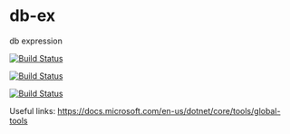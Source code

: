 # db-ex
db expression

[![Build Status](https://dev.azure.com/hattricklabs/DbEx/_apis/build/status/db-ex/HatTrickLabs.db-ex?branchName=release%2F1.0&stageName=Test%20MSSQL%20Platforms&jobName=MSSQL%202017)](https://dev.azure.com/hattricklabs/DbEx/_build/latest?definitionId=2&branchName=release%2F1.0)

[![Build Status](https://dev.azure.com/hattricklabs/DbEx/_apis/build/status/db-ex/HatTrickLabs.db-ex?branchName=release%2F1.0&stageName=Test%20MSSQL%20Platforms&jobName=MSSQL%202019)](https://dev.azure.com/hattricklabs/DbEx/_build/latest?definitionId=2&branchName=release%2F1.0)

[![Build Status](https://dev.azure.com/hattricklabs/DbEx/_apis/build/status/db-ex/HatTrickLabs.db-ex?branchName=release%2F1.0)](https://dev.azure.com/hattricklabs/DbEx/_build/latest?definitionId=2&branchName=release%2F1.0)

Useful links:
https://docs.microsoft.com/en-us/dotnet/core/tools/global-tools
